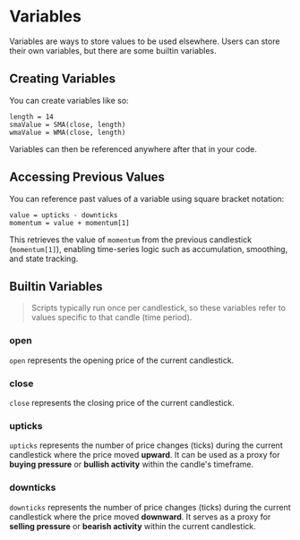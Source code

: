 # Variables

Variables are ways to store values to be used elsewhere. Users can store their own variables, but there are some builtin variables.

## Creating Variables

You can create variables like so:

```
length = 14
smaValue = SMA(close, length)
wmaValue = WMA(close, length)
```

Variables can then be referenced anywhere after that in your code.

## Accessing Previous Values

You can reference past values of a variable using square bracket notation:

```
value = upticks - downticks
momentum = value + momentum[1]
```

This retrieves the value of `momentum` from the previous candlestick (`momentum[1]`), enabling time-series logic such as accumulation, smoothing, and state tracking.

## Builtin Variables

> Scripts typically run once per candlestick, so these variables refer to values specific to that candle (time period).

### open

`open` represents the opening price of the current candlestick.

### close

`close` represents the closing price of the current candlestick.

### upticks

`upticks` represents the number of price changes (ticks) during the current candlestick where the price moved **upward**.
It can be used as a proxy for **buying pressure** or **bullish activity** within the candle's timeframe.

### downticks

`downticks` represents the number of price changes (ticks) during the current candlestick where the price moved **downward**.
It serves as a proxy for **selling pressure** or **bearish activity** within the current candlestick.
